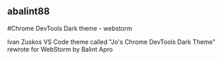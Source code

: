 ## abalint88

#Chrome DevTools Dark theme - webstorm

Ivan Zuskos VS Code theme called "Jo's Chrome DevTools Dark Theme" rewrote for WebStorm by Balint Apro

